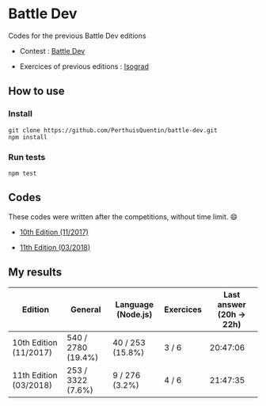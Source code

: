 # Battle Dev

Codes for the previous Battle Dev editions

- Contest : [Battle Dev](https://battledev.blogdumoderateur.com)

- Exercices of previous editions : [Isograd](https://www.isograd.com/FR/solutionconcours.php)

## How to use

### Install

```
git clone https://github.com/PerthuisQuentin/battle-dev.git
npm install
```

### Run tests

```
npm test
```

## Codes

These codes were written after the competitions, without time limit. 😄

- [10th Edition (11/2017)](10th-edition/README.md)

- [11th Edition (03/2018)](11th-edition/README.md)

## My results

Edition                | General            | Language (Node.js) | Exercices | Last answer (20h -> 22h)
---------------------- | ------------------ | ------------------ | --------- | -----------
10th Edition (11/2017) | 540 / 2780 (19.4%) | 40 / 253 (15.8%)   | 3 / 6     | 20:47:06
11th Edition (03/2018) | 253 / 3322 (7.6%)  | 9 / 276 (3.2%)     | 4 / 6     | 21:47:35